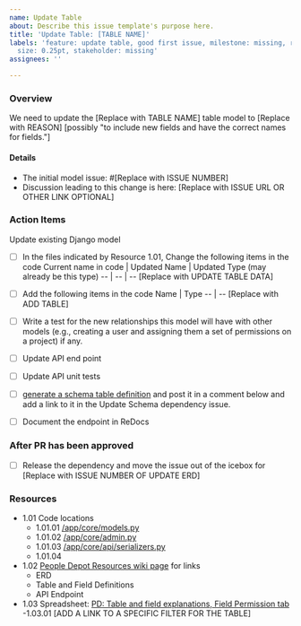 ```yaml
---
name: Update Table
about: Describe this issue template's purpose here.
title: 'Update Table: [TABLE NAME]'
labels: 'feature: update table, good first issue, milestone: missing, role: back end,
  size: 0.25pt, stakeholder: missing'
assignees: ''

---
```


### Overview
We need to update the [Replace with TABLE NAME] table model to [Replace with REASON]
[possibly "to include new fields and have the correct names for fields."]

#### Details
- The initial model issue: #[Replace with ISSUE NUMBER]
- Discussion leading to this change is here: [Replace with ISSUE URL OR OTHER LINK OPTIONAL]

### Action Items
Update existing Django model
  - [ ] In the files indicated by Resource 1.01, Change the following items in the code
Current name in code | Updated Name | Updated Type (may already be this type)
-- | -- | --
[Replace with UPDATE TABLE DATA]

- [ ] Add the following items in the code
Name | Type
-- | --
[Replace with ADD TABLE]
- [ ] Write a test for the new relationships this model will have with other models (e.g., creating a user and assigning them a set of permissions on a project) if any.
- [ ] Update API end point
- [ ] Update API unit tests
- [ ] [generate a schema table definition](https://github.com/hackforla/peopledepot/issues/378#issuecomment-2493062821) and post it in a comment below and add a link to it in the Update Schema dependency issue.
- [ ] Document the endpoint in ReDocs

### After PR has been approved
- [ ] Release the dependency and move the issue out of the icebox for [Replace with ISSUE NUMBER OF UPDATE ERD]

### Resources
- 1.01 Code locations
   - 1.01.01 [/app/core/models.py](https://github.com/hackforla/peopledepot/blob/main/app/core/models.py)
   - 1.01.02 [/app/core/admin.py](https://github.com/hackforla/peopledepot/blob/main/app/core/admin.py)
   - 1.01.03 [/app/core/api/serializers.py](https://github.com/hackforla/peopledepot/blob/main/app/core/api/serializers.py)
   - 1.01.04 
- 1.02 [People Depot Resources wiki page](https://github.com/hackforla/peopledepot/wiki/Resources-and-Links) for links
  - ERD
  - Table and Field Definitions
  - API Endpoint
- 1.03 Spreadsheet: [PD: Table and field explanations, Field Permission tab](https://docs.google.com/spreadsheets/d/1x_zZ8JLS2hO-zG0jUocOJmX16jh-DF5dccrd_OEGNZ0/edit?gid=371053454#gid=371053454)
   -1.03.01 [ADD A LINK TO A SPECIFIC FILTER FOR THE TABLE]
